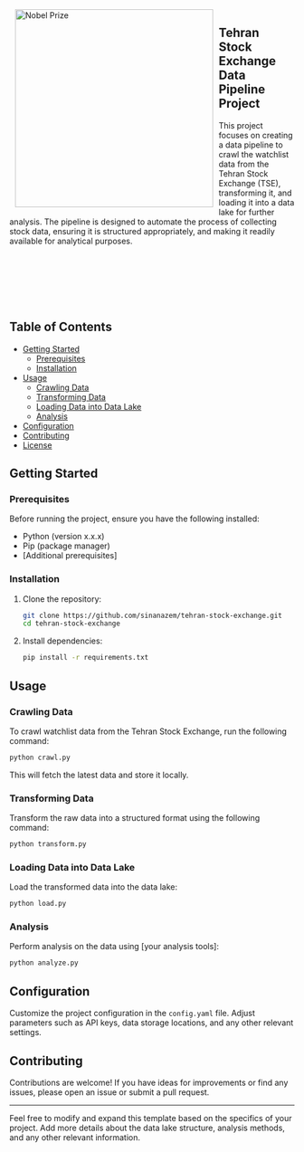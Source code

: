 <div>
    <img src="https://cdni.iconscout.com/illustration/premium/thumb/stock-market-growth-5788121-4849094.png?f=webp" alt="Nobel Prize" width="350" align="left" hspace="10">
    
</div>


## Tehran Stock Exchange Data Pipeline Project
This project focuses on creating a data pipeline to crawl the watchlist data from the Tehran Stock Exchange (TSE), transforming it, and loading it into a data lake for further analysis. The pipeline is designed to automate the process of collecting stock data, ensuring it is structured appropriately, and making it readily available for analytical purposes.
<br><br><br><br><br><br><br>
## Table of Contents

- [Getting Started](#getting-started)
  - [Prerequisites](#prerequisites)
  - [Installation](#installation)
- [Usage](#usage)
  - [Crawling Data](#crawling-data)
  - [Transforming Data](#transforming-data)
  - [Loading Data into Data Lake](#loading-data-into-data-lake)
  - [Analysis](#analysis)
- [Configuration](#configuration)
- [Contributing](#contributing)
- [License](#license)

## Getting Started

### Prerequisites

Before running the project, ensure you have the following installed:

- Python (version x.x.x)
- Pip (package manager)
- [Additional prerequisites]

### Installation

1. Clone the repository:

    ```bash
    git clone https://github.com/sinanazem/tehran-stock-exchange.git
    cd tehran-stock-exchange
    ```

2. Install dependencies:

    ```bash
    pip install -r requirements.txt
    ```

## Usage

### Crawling Data

To crawl watchlist data from the Tehran Stock Exchange, run the following command:

```bash
python crawl.py
```

This will fetch the latest data and store it locally.

### Transforming Data

Transform the raw data into a structured format using the following command:

```bash
python transform.py
```

### Loading Data into Data Lake

Load the transformed data into the data lake:

```bash
python load.py
```

### Analysis

Perform analysis on the data using [your analysis tools]:

```bash
python analyze.py
```

## Configuration

Customize the project configuration in the `config.yaml` file. Adjust parameters such as API keys, data storage locations, and any other relevant settings.

## Contributing

Contributions are welcome! If you have ideas for improvements or find any issues, please open an issue or submit a pull request.

---

Feel free to modify and expand this template based on the specifics of your project. Add more details about the data lake structure, analysis methods, and any other relevant information.
